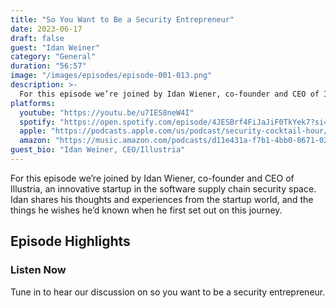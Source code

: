 ```yaml
---
title: "So You Want to Be a Security Entrepreneur"
date: 2023-06-17
draft: false
guest: "Idan Weiner"
category: "General"
duration: "56:57"
image: "/images/episodes/episode-001-013.png"
description: >-
  For this episode we’re joined by Idan Wiener, co-founder and CEO of Illustria, an innovative startup in the software supply chain security space. Idan shares his thoughts and experiences from the startup world, and the things he wishes he’d known when he first set out on this journey.
platforms:
  youtube: "https://youtu.be/u7IES8neW4I"
  spotify: "https://open.spotify.com/episode/4JESBrf4FiJaJiF0TkYek7?si=4e40e26320d846d7"
  apple: "https://podcasts.apple.com/us/podcast/security-cocktail-hour/id1679376200?i=1000617149312"
  amazon: "https://music.amazon.com/podcasts/d11e431a-f7b1-4bb0-8671-024afce9ade6/security-cocktail-hour"
guest_bio: "Idan Weiner, CEO/Illustria"
---
```


For this episode we’re joined by Idan Wiener, co-founder and CEO of Illustria, an innovative startup in the software supply chain security space. Idan shares his thoughts and experiences from the startup world, and the things he wishes he’d known when he first set out on this journey.

## Episode Highlights

### Listen Now

Tune in to hear our discussion on so you want to be a security entrepreneur.
